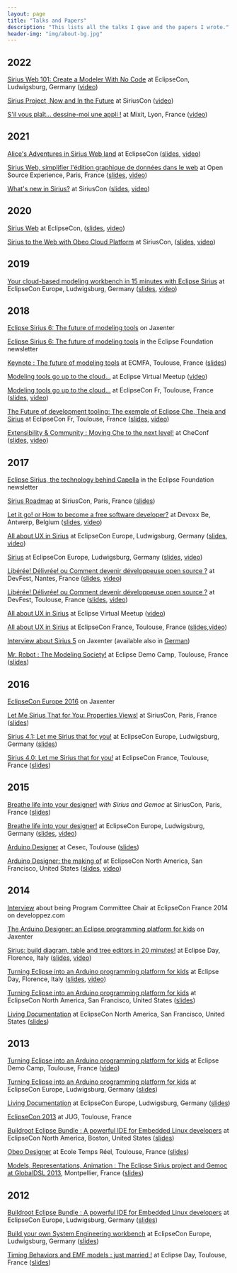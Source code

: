 ```yaml
---
layout: page
title: "Talks and Papers"
description: "This lists all the talks I gave and the papers I wrote."
header-img: "img/about-bg.jpg"
---
```


## 2022

[Sirius Web 101: Create a Modeler With No Code](https://www.eclipsecon.org/2022/sessions/sirius-web-101-create-modeler-no-code) at EclipseCon, Ludwigsburg, Germany ([video](https://www.youtube.com/watch?v=p_tDEzGtS0o))

[Sirius Project, Now and In the Future](https://www.siriuscon.org/#talk4) at SiriusCon ([video](https://i.ytimg.com/vi/VOH8Pi23vtQ/hqdefault.jpg?sqp=-oaymwEcCNACELwBSFXyq4qpAw4IARUAAIhCGAFwAcABBg==&rs=AOn4CLCnS7dZBDuysT_sU0FDcVLdTTWnPA))

[S'il vous plaît... dessine-moi une appli !](https://mixitconf.org/en/2022/s-il-vous-plait-dessine-moi-une-appli-) at Mixit, Lyon, France ([video](https://mixitconf.org/en/2022/s-il-vous-plait-dessine-moi-une-appli-))

## 2021

[Alice's Adventures in Sirius Web land](https://www.eclipsecon.org/2021/sessions/alices-adventures-sirius-web-land) at EclipseCon ([slides](https://www.slideshare.net/melbats/eclipsecon21-alices-adventures-in-sirius-web-land), [video](https://youtu.be/rmFEUU3Qmo8?list=PLy7t4z5SYNaRXTpMGCTjbUtSwBnTtFa0U))

[Sirius Web, simplifier l'édition graphique de données dans le web](https://www.opensource-experience.com/event/) at Open Source Experience, Paris, France ([slides](https://www.slideshare.net/melbats/sirius-web-simplifier-ldition-graphique-de-donnes-dans-le-web), [video](https://youtu.be/Ws6jkL1Kar8))

[What's new in Sirius?](https://www.siriuscon.org/2021/) at SiriusCon ([slides](https://www.slideshare.net/melbats/siriuscon-2021-keynote), [video](https://youtu.be/CmDmCW5LwxM))


## 2020

[Sirius Web](https://www.eclipsecon.org/2020/sessions/sirius-web-100-open-source-cloud-modeling-platform) at EclipseCon, ([slides](https://www.slideshare.net/melbats/eclipsecon-2020-sirius-web), [video](https://youtu.be/RS2_90146Io))

[Sirius to the Web with Obeo Cloud Platform](https://www.siriuscon.org/2020/) at SiriusCon, ([slides](https://www.slideshare.net/melbats/siriuscon-2020-sirius-to-the-web-with-obeo-cloud-platform), [video](https://youtu.be/SEquVX8i0OA))

## 2019

[Your cloud-based modeling workbench in 15 minutes with Eclipse Sirius](https://www.eclipsecon.org/europe2019/sessions/your-cloud-based-modeling-workbench-15-minutes-eclipse-sirius) at EclipseCon Europe, Ludwigsburg, Germany ([slides](https://fr.slideshare.net/melbats/eclipseconeu-2019-your-cloudbased-modeling-workbench-in-15-minutes-with-eclipse-sirius), [video](https://youtu.be/7LQ7MKXKH-I?list=PLy7t4z5SYNaT_yo5Dhajb9i-Pf0LbQ3z8))

## 2018

[Eclipse Sirius 6: The future of modeling tools](https://jaxenter.com/eclipse-sirius-6-future-modeling-tools-148339.html) on Jaxenter

[Eclipse Sirius 6: The future of modeling tools](https://www.eclipse.org/community/eclipse_newsletter/2018/june/cloudmodeling.php) in the Eclipse Foundation newsletter

[Keynote : The future of modeling tools](http://eventmall.info/ecmfa2018/program) at ECMFA, Toulouse, France ([slides](https://www.slideshare.net/melbats/ecmfa-2018-keynote-the-future-of-modeling-tools))

[Modeling tools go up to the cloud…](https://www.meetup.com/fr-FR/Virtual-Eclipse-Community-MeetUp/events/250812643/) at Eclipse Virtual Meetup ([video](https://www.youtube.com/watch?v=OQRFUyBt1r4))

[Modeling tools go up to the cloud…](https://www.eclipsecon.org/france2018/session/modeling-tools-go-cloud%E2%80%A6) at EclipseCon Fr, Toulouse, France ([slides](https://www.slideshare.net/melbats/eclipsecon-fr-2018-modeling-tools-go-up-to-the-cloud), [video](https://www.youtube.com/watch?v=8GaEWim3C7I&list=PLy7t4z5SYNaTSU0ccSoYBG3SxSviFw0-C&index=36&t=0s))

[The Future of development tooling: The exemple of Eclipse Che, Theia and Sirius](https://www.eclipsecon.org/france2018/session/future-development-tooling-example-eclipse-che-theia-and-sirius) at EclipseCon Fr, Toulouse, France ([slides](https://www.slideshare.net/melbats/eclipsecon-fr-2018-the-future-of-development-tooling-the-example-of-eclipse-che-theia-and-sirius), [video](https://www.youtube.com/watch?v=zIniA4BGjfU&index=8&list=PLy7t4z5SYNaTSU0ccSoYBG3SxSviFw0-C&t=0s))

[Extensibility & Community : Moving Che to the next level!](https://www.eclipse.org/che/checonf18/) at CheConf ([slides](https://www.slideshare.net/melbats/checonf-2018-building-extensibility-and-community-for-che), [video](https://www.youtube.com/watch?v=Nr6YPPmgLgY&index=4&list=PLWpdeL3mennY0UJVZ3lqExE_SdLXwiVdI))

## 2017

[Eclipse Sirius, the technology behind Capella](https://www.eclipse.org/community/eclipse_newsletter/2017/december/article2.php) in the Eclipse Foundation newsletter

[Sirius Roadmap](https://www.siriuscon.org/2017/#program) at SiriusCon, Paris, France ([slides](https://www.slideshare.net/melbats/siriuscon-2017-sirius-oadmap))

[Let it go! or How to become a free software developer?](https://cfp.devoxx.be/2017/talk/XQN-0215/Let_it_go!_or_How_to_become_a_free_software_developer%3F) at Devoxx Be, Antwerp, Belgium ([slides](https://www.slideshare.net/melbats/devoxx-be-2017-let-it-go-or-how-to-become-a-free-software-developer), [video](https://www.youtube.com/channel/UCCBVCTuk6uJrN3iFV_3vurg))

[All about UX in Sirius](https://www.eclipsecon.org/france2017/session/all-about-ux-sirius) at EclipseCon Europe, Ludwigsburg, Germany ([slides](https://www.slideshare.net/melbats/eclipsecon-eu-2017-sirius-81187300), [video](https://www.youtube.com/watch?v=hLKd93xVi-k&list=PLy7t4z5SYNaSGuPFhGykvEalf5xyb9y5m&index=83))

[Sirius](https://www.eclipsecon.org/france2017/session/all-about-ux-sirius) at EclipseCon Europe, Ludwigsburg, Germany ([slides](https://www.slideshare.net/melbats/eclipsecon-eu-2017-sirius), [video](https://youtu.be/sZBxgNcbzs8?list=PLy7t4z5SYNaSGuPFhGykvEalf5xyb9y5m))

[Libérée! Délivrée! ou Comment devenir développeuse open source ?](https://devfest.gdgnantes.com/schedule/day1?sessionId=2061) at DevFest, Nantes, France ([slides](https://www.slideshare.net/melbats/devfest-2017-libre-dlivre-ou-comment-devenir-dveloppeuse-open-source), [video](https://youtu.be/kLIYcIGuFjo))

[Libérée! Délivrée! ou Comment devenir développeuse open source ?](https://2017.devfesttoulouse.fr/schedule/day1?sessionId=2125) at DevFest, Toulouse, France ([slides](https://www.slideshare.net/melbats/devfest-2017-libre-dlivre-ou-comment-devenir-dveloppeuse-open-source), [video](https://youtu.be/mx1aX_69Atw?list=PLuZ_sYdawLiWkhvpCuWV01mr1TO5etnvD))

[All about UX in Sirius](https://www.meetup.com/fr-FR/Virtual-Eclipse-Community-MeetUp/events/239923903/) at Eclipse Virtual Meetup ([video](https://www.youtube.com/watch?v=EkLkhuA40zw&feature=youtu.be))

[All about UX in Sirius](https://www.eclipsecon.org/france2017/session/all-about-ux-sirius) at EclipseCon France, Toulouse, France ([slides](https://www.slideshare.net/melbats/eclipsecon-france-2017-all-about-ux-in-sirius/),[video](https://youtu.be/6G4uPThR4Ms?list=PLy7t4z5SYNaTkH_YABYfyG11T4VIZA6JH))

[Interview about Sirius 5](https://jaxenter.com/eclipse-oxygen-sirius-interview-134128.html) on Jaxenter (available also in [German](https://jaxenter.de/eclipse-weekly-eclipse-sirius-eclipse-photon-bats-57450))

[Mr. Robot : The Modeling Society!](https://fr.slideshare.net/melbats/mr-robot-the-modeling-society) at Eclipse Demo Camp, Toulouse, France ([slides](https://fr.slideshare.net/melbats/mr-robot-the-modeling-society))

## 2016

[EclipseCon Europe 2016](https://jaxenter.de/eclipse-weekly-eclipsecon-special-2-48948) on Jaxenter

[Let Me Sirius That for You: Properties Views!](http://www.siriuscon.org/) at SiriusCon, Paris, France ([slides](https://fr.slideshare.net/melbats/siriuscon16-let-me-sirius-that-for-you-properties-views))

[Sirius 4.1: Let me Sirius that for you!](https://www.eclipsecon.org/eu2016/session/sirius-41-let-me-sirius-you) at EclipseCon Europe, Ludwigsburg, Germany ([slides](https://fr.slideshare.net/melbats/eclipsecon-europe-2016-sirius-41-let-me-sirius-that-for-you))

[Sirius 4.0: Let me Sirius that for you!](https://www.eclipsecon.org/france2016/session/sirius-40-let-me-sirius-you) at EclipseCon France, Toulouse, France ([slides](https://goo.gl/cSKCok))

## 2015

[Breathe life into your designer!](http://www.siriuscon.org/) _with Sirius and Gemoc_ at SiriusCon, Paris, France ([slides](https://fr.slideshare.net/melbats/siriuscon-2015-breathe-life-into-your-designer))

[Breathe life into your designer!](https://www.eclipsecon.org/europe2015/session/breathe-life-your-designer) at EclipseCon Europe, Ludwigsburg, Germany ([slides](https://fr.slideshare.net/melbats/eclipsecon-eu-2015-breathe-life-into-your-designer), [video](https://youtu.be/0J3NHL2Uuhs?list=PLy7t4z5SYNaR0yp9EQ9txQhO-JgCLJAga))

[Arduino Designer](https://cesec2015.sciencesconf.org/resource/page/id/5) at Cesec, Toulouse ([slides](https://fr.slideshare.net/melbats/cesec2015))

[Arduino Designer: the making of](https://www.eclipsecon.org/na2015/session/arduino-designer-making) at EclipseCon North America, San Francisco, United States ([slides](talks/EclipseConNA2015ArduinoDesignerTheMakingOf.pdf), [video](https://www.infoq.com/presentations/arduino-designer))

## 2014

[Interview](http://java.developpez.com/interview/eclipseconfrance2014/melanie-bats/) about being Program Committee Chair at EclipseCon France 2014 on developpez.com

[The Arduino Designer: an Eclipse programming platform for kids](https://jaxenter.com/the-arduino-designer-an-eclipse-programming-platform-for-kids-107851.html) on Jaxenter

[Sirius: build diagram, table and tree editors in 20 minutes!](http://www.rcp-vision.com/home-edf-2014/) at Eclipse Day, Florence, Italy ([slides](talks/EclipseDayFlorence2014Sirius/index.html), [video](https://www.youtube.com/watch?v=IsLXXyKzUjw&feature=player_embedded))

[Turning Eclipse into an Arduino programming platform for kids](http://www.rcp-vision.com/home-edf-2014/) at Eclipse Day, Florence, Italy ([slides](talks/EclipseDayFlorence2014Arduino/index.html), [video](https://youtu.be/KHKWQKXmtUE))

[Turning Eclipse into an Arduino programming platform for kids](http://eclipsecon.org/na2014/session/turning-eclipse-arduino-programming-platform-kids.html) at EclipseCon North America, San Francisco, United States ([slides](talks/EclipseConNA2014Arduino/index.html))

[Living Documentation](http://eclipsecon.org/na2014/session/living-documentation.html) at EclipseCon North America, San Francisco, United States ([slides](https://fr.slideshare.net/melbats/eclipsecon-eu-2013-living-documentation))

## 2013

[Turning Eclipse into an Arduino programming platform for kids](https://www.parleys.com/tutorial/eclipse-en-plateforme-de-programmation-arduino-pour-les-enfants) at Eclipse Demo Camp, Toulouse, France ([video](https://www.parleys.com/tutorial/eclipse-en-plateforme-de-programmation-arduino-pour-les-enfants))

[Turning Eclipse into an Arduino programming platform for kids](http://www.eclipsecon.org/europe2013/turning-eclipse-arduino-programming-platform-kids.html) at EclipseCon Europe, Ludwigsburg, Germany ([slides](https://fr.slideshare.net/melbats/econ-eu-2013siriusarduino))

[Living Documentation](http://www.eclipsecon.org/europe2013/living-documentation.html) at EclipseCon Europe, Ludwigsburg, Germany ([slides](https://fr.slideshare.net/melbats/eclipsecon-eu-2013-living-documentation))

[EclipseCon 2013](https://github.com/mbats/talks/tree/master/jug_16_05_13) at JUG, Toulouse, France

[Buildroot Eclipse Bundle : A powerful IDE for Embedded Linux developers](http://eclipsecon.org/2013/node/1330.html) at EclipseCon North America, Boston, United States ([slides](https://fr.slideshare.net/melbats/eclipse-con-us-2013-buildroot-eclipse-bundle-a-powerful-ide-for-embedded-linux-developers))

[Obeo Designer](https://www.irit.fr/ETR13/programme.html) at Ecole Temps Réel, Toulouse, France ([slides](https://fr.slideshare.net/melbats/etr2013-obeo-designersirius))

[Models, Representations, Animation : The Eclipse Sirius project and Gemoc at GlobalDSL 2013](https://www.irit.fr/PMDE2013/), Montpellier, France ([slides](https://fr.slideshare.net/melbats/globaldsl-2013-models-representations-animations-the-eclipse-sirius-project-and-gemoc))

## 2012

[Buildroot Eclipse Bundle : A powerful IDE for Embedded Linux developers](http://www.eclipsecon.org/europe2012/sessions/buildroot-eclipse-bundle-powerful-ide-embedded-linux-developers.html) at EclipseCon Europe, Ludwigsburg, Germany ([slides](https://fr.slideshare.net/melbats/eclipsecon-eu-2012-buildroot-eclipse-bundle-a-powerful-ide-for-embedded-linux-developers))

[Build your own System Engineering workbench](http://www.eclipsecon.org/europe2012/sessions/build-your-own-system-engineering-workbench.html) at EclipseCon Europe, Ludwigsburg, Germany ([slides](https://fr.slideshare.net/melbats/eclipsecon-eu-2012-build-your-own-system-engineering-workbench))

[Timing Behaviors and EMF models : just married !](http://www.eclipsedaytoulouse.com/en/sessions/#timing) at Eclipse Day, Toulouse, France ([slides](https://prezi.com/-hikmiw470vc/edt2012-timing-behaviors-and-emf-models-just-married/))